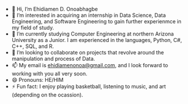 - 👋 Hi, I’m Ehidiamen D. Onoabhagbe
- 👀 I’m interested in acquiring an internship in Data Science, Data Engineering, and Software Engineering to gain further experienmce in my field of study.
- 🌱 I’m currently studying Computer Engineering at northern Arizona University as a Junior. I am experienced in the languages, Python, C#, C++, SQL, and R.
- 💞️ I’m looking to collaborate on projects that revolve around the manipulation and process of Data.
- 📫 My email is ehidiamenonoa@gmail.com, and I look forward to working with you all very soon.
- 😄 Pronouns: HE/HIM
- ⚡ Fun fact: I enjoy playing basketball, listening to music, and art (depending on the ocassion).

<!---
Ehidiamen2003/Ehidiamen2003 is a ✨ special ✨ repository because its `README.md` (this file) appears on your GitHub profile.
You can click the Preview link to take a look at your changes.
--->

